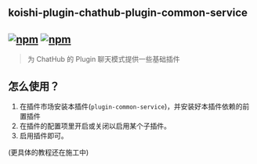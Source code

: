 ## koishi-plugin-chathub-plugin-common-service

## [![npm](https://img.shields.io/npm/v/@dingyi222666/koishi-plugin-vector-store-service)](https://www.npmjs.com/package/@dingyi222666/koishi-plugin-chathub-plugin-common-service) [![npm](https://img.shields.io/npm/dt/@dingyi222666/koishi-plugin-chathub-plugin-common-service)](https://www.npmjs.com/package/@dingyi222666/koishi-plugin-chathub-plugin-common-service)

> 为 ChatHub 的 Plugin 聊天模式提供一些基础插件

## 怎么使用？

1. 在插件市场安装本插件(`plugin-common-service`)，并安装好本插件依赖的前置插件
2. 在插件的配置项里开启或关闭以启用某个子插件。
3. 启用插件即可。

(更具体的教程还在施工中)